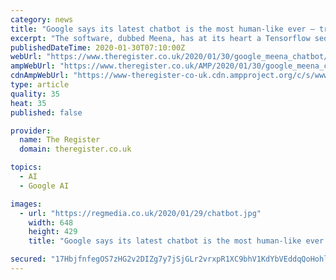 ```yaml
---
category: news
title: "Google says its latest chatbot is the most human-like ever – trained on our species' best works: 341GB of social media"
excerpt: "The software, dubbed Meena, has at its heart a Tensorflow seq2seq model containing conversations encoded as streams of vectors that are transformed back into text to form replies when the thing is ..."
publishedDateTime: 2020-01-30T07:10:00Z
webUrl: "https://www.theregister.co.uk/2020/01/30/google_meena_chatbot/"
ampWebUrl: "https://www.theregister.co.uk/AMP/2020/01/30/google_meena_chatbot/"
cdnAmpWebUrl: "https://www-theregister-co-uk.cdn.ampproject.org/c/s/www.theregister.co.uk/AMP/2020/01/30/google_meena_chatbot/"
type: article
quality: 35
heat: 35
published: false

provider:
  name: The Register
  domain: theregister.co.uk

topics:
  - AI
  - Google AI

images:
  - url: "https://regmedia.co.uk/2020/01/29/chatbot.jpg"
    width: 648
    height: 429
    title: "Google says its latest chatbot is the most human-like ever – trained on our species' best works: 341GB of social media"

secured: "17HbjfnfegOS7zHG2v2DIZg7y7jSjGLr2vrxpR1XC9bhV1KdYbVEddqQoHohloB+sTMlATkiHU13UqkQDtj703czj5yqAuNBG1dBFq19r5iVYemKirUVx1J6ecsI76HbDhW05MJy7k3kiaVsraj7xg+3CLDaLtsDlJWchOKbBgSVp4Kzo4QpYxcV7Lf2jdkE+DigrK/Ias1ctZyNMgo3OfS0kZF4h8umvAaplVGiOzrlPemw/DAtSIakNilWdi70TOAdwtRqjQVKGKmQnoLIQh34oxm+1wN+7eEoAc16Jxao0ZtLRrA9fJ9YPJvs31Il;VBJIr1JVMbXQBQzVF+JVhw=="
---
```


